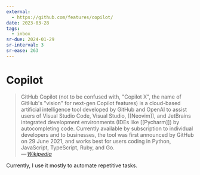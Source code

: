 ```yaml
---
external:
  - https://github.com/features/copilot/
date: 2023-03-28
tags:
  - inbox
sr-due: 2024-01-29
sr-interval: 3
sr-ease: 263
---
```

# Copilot

> GitHub Copilot (not to be confused with, "Copilot X", the name of GitHub's
> "vision" for next-gen Copilot features) is a cloud-based artificial
> intelligence tool developed by GitHub and OpenAI to assist users of Visual
> Studio Code, Visual Studio, [[Neovim]], and JetBrains integrated development
> environments (IDEs like [[Pycharm]]) by autocompleting code. Currently
> available by subscription to individual developers and to businesses, the tool
> was first announced by GitHub on 29 June 2021, and works best for users coding
> in Python, JavaScript, TypeScript, Ruby, and Go.\
> — <cite>[Wikipedia](https://en.wikipedia.org/wiki/GitHub_Copilot)</cite>

Currently, I use it mostly to automate repetitive tasks.
